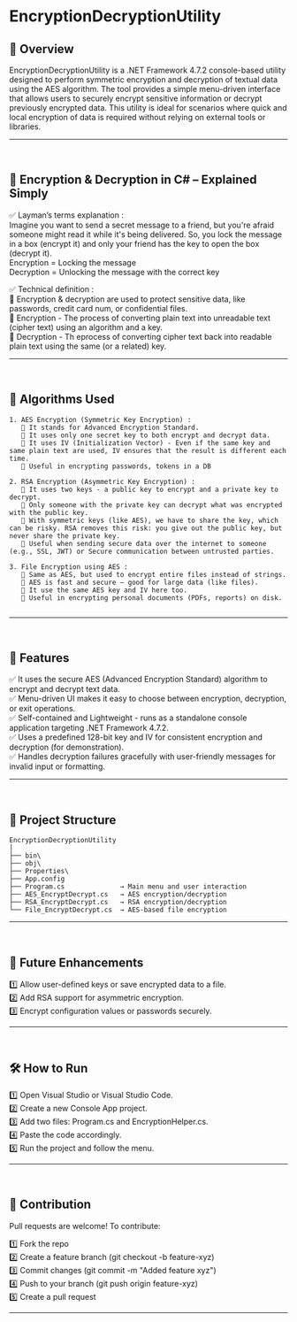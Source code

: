 # EncryptionDecryptionUtility

## 📖 Overview  
EncryptionDecryptionUtility is a .NET Framework 4.7.2 console-based utility designed to perform symmetric encryption and decryption of textual data using the AES algorithm. The tool provides a simple menu-driven interface that allows users to securely encrypt sensitive information or decrypt previously encrypted data. This utility is ideal for scenarios where quick and local encryption of data is required without relying on external tools or libraries.

---
<br />



## 🔐 Encryption & Decryption in C# – Explained Simply
✅ Layman’s terms explanation : <br />
Imagine you want to send a secret message to a friend, but you're afraid someone might read it while it's being delivered. So, you lock the message in a box (encrypt it) and only your friend has the key to open the box (decrypt it). <br >
Encryption = Locking the message <br />
Decryption = Unlocking the message with the correct key
<br />

✅ Technical definition : <br >
🔹 Encryption & decryption are used to protect sensitive data, like passwords, credit card num, or confidential files. <br />
🔹 Encryption - The process of converting plain text into unreadable text (cipher text) using an algorithm and a key. <br />
🔹 Decryption - Th eprocess of converting cipher text back into readable plain text using the same (or a related) key. <br />

---
<br />



## 🔑 Algorithms Used
```
1. AES Encryption (Symmetric Key Encryption) : 
   🔹 It stands for Advanced Encryption Standard.
   🔹 It uses only one secret key to both encrypt and decrypt data.
   🔹 It uses IV (Initialization Vector) - Even if the same key and same plain text are used, IV ensures that the result is different each time.
   🔹 Useful in encrypting passwords, tokens in a DB

2. RSA Encryption (Asymmetric Key Encryption) :
   🔹 It uses two keys - a public key to encrypt and a private key to decrypt.
   🔹 Only someone with the private key can decrypt what was encrypted with the public key.
   🔹 With symmetric keys (like AES), we have to share the key, which can be risky. RSA removes this risk: you give out the public key, but never share the private key.
   🔹 Useful when sending secure data over the internet to someone (e.g., SSL, JWT) or Secure communication between untrusted parties.

3. File Encryption using AES :
   🔹 Same as AES, but used to encrypt entire files instead of strings.
   🔹 AES is fast and secure — good for large data (like files).
   🔹 It use the same AES key and IV here too.
   🔹 Useful in encrypting personal documents (PDFs, reports) on disk.
   
```

---
<br />




## 🚀 Features  
✅ It uses the secure AES (Advanced Encryption Standard) algorithm to encrypt and decrypt text data. <br />
✅ Menu-driven UI makes it easy to choose between encryption, decryption, or exit operations. <br />
✅ Self-contained and Lightweight - runs as a standalone console application targeting .NET Framework 4.7.2. <br />
✅ Uses a predefined 128-bit key and IV for consistent encryption and decryption (for demonstration). <br />
✅ Handles decryption failures gracefully with user-friendly messages for invalid input or formatting. <br />

---
<br />



## 📁 Project Structure
```
EncryptionDecryptionUtility
│
├── bin\ 
├── obj\ 
├── Properties\
├── App.config
├── Program.cs              → Main menu and user interaction
├── AES_EncryptDecrypt.cs   → AES encryption/decryption
├── RSA_EncryptDecrypt.cs   → RSA encryption/decryption
└── File_EncryptDecrypt.cs  → AES-based file encryption
```

---
<br />




## 🔐 Future Enhancements
1️⃣ Allow user-defined keys or save encrypted data to a file. <br />
2️⃣ Add RSA support for asymmetric encryption. <br />
3️⃣ Encrypt configuration values or passwords securely. <br />

---
<br />



## 🛠️ How to Run
1️⃣ Open Visual Studio or Visual Studio Code. <br />
2️⃣ Create a new Console App project. <br />
3️⃣ Add two files: Program.cs and EncryptionHelper.cs. <br >
4️⃣ Paste the code accordingly. <br >
5️⃣ Run the project and follow the menu. <br />

---
<br />



## 🤝 Contribution
Pull requests are welcome! To contribute:

1️⃣ Fork the repo <br />
2️⃣ Create a feature branch (git checkout -b feature-xyz) <br />
3️⃣ Commit changes (git commit -m "Added feature xyz") <br />
4️⃣ Push to your branch (git push origin feature-xyz) <br />
5️⃣ Create a pull request 

---
<br />
<br />



















